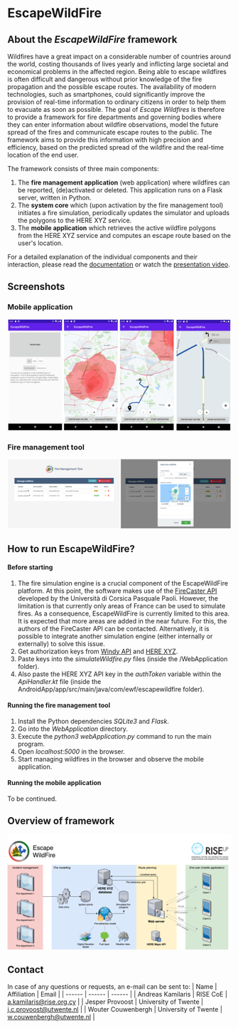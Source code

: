 # EscapeWildFire

## About the *EscapeWildFire* framework

Wildfires have a great impact on a considerable number of countries around the world, costing thousands of lives yearly and inflicting large societal and economical problems in the affected region. Being able to escape wildfires is often difficult and dangerous without prior knowledge of the fire propagation and the possible escape routes. The availability of modern technologies, such as smartphones, could significantly improve the provision of real-time information to ordinary citizens in order to help them to evacuate as soon as possible. The goal of *Escape Wildfires* is therefore to provide a framework for fire departments and governing bodies where they can enter information about wildfire observations, model the future spread of the fires and communicate escape routes to the public. The framework aims to provide this information with high precision and efficiency, based on the predicted spread of the wildfire and the real-time location of the end user.

The framework consists of three main components:
1.  The **fire management application** (web application) where wildfires can be reported, (de)activated or deleted. This application runs on a Flask server, written in Python.
2.  The **system core** which (upon activation by the fire management tool) initiates a fire simulation, periodically updates the simulator and uploads the polygons to the HERE XYZ service.
3.  The **mobile application** which retrieves the active wildfire polygons from the HERE XYZ service and computes an escape route based on the user's location.

For a detailed explanation of the individual components and their interaction, please read the [documentation](Documentation.pdf) or watch the [presentation video](Presentation.mp4).

## Screenshots
### Mobile application
![Screenshots of the mobile app](AndroidAppScreenshots.png)

### Fire management tool
![Screenshots of the web app](FireManagementScreenshots.png)

## How to run EscapeWildFire?
#### Before starting
1.  The fire simulation engine is a crucial component of the EscapeWildFire platform. At this point, the software makes use of the [FireCaster API](https://firecaster.universita.corsica/) developed by the Università di Corsica Pasquale Paoli. However, the limitation is that currently only areas of France can be used to simulate fires. As a consequence, EscapeWildFire is currently limited to this area. It is expected that more areas are added in the near future. For this, the authors of the FireCaster API can be contacted. Alternatively, it is possible to integrate another simulation engine (either internally or externally) to solve this issue.
2. Get authorization keys from [Windy API](https://api.windy.com/) and [HERE XYZ](https://www.here.xyz/).
3.  Paste keys into the *simulateWildfire.py* files (inside the /WebApplication folder).
4.  Also paste the HERE XYZ API key in the *authToken* variable within the *ApiHandler.kt* file (inside the AndroidApp/app/src/main/java/com/ewf/escapewildfire folder).

#### Running the fire management tool
1.  Install the Python dependencies *SQLite3* and *Flask*.
2.  Go into the *WebApplication* directory.
3.  Execute the *python3 webApplication.py* command to run the main program.
4.  Open *localhost:5000* in the browser.
5.  Start managing wildfires in the browser and observe the mobile application.

#### Running the mobile application
To be continued.

## Overview of framework
![System architecture diagram](SystemArchitecture.png)

## Contact
In case of any questions or requests, an e-mail can be sent to:
| Name | Affiliation | Email |
| ------ | ------ | ------ |
| Andreas Kamilaris | RISE CoE | [a.kamilaris@rise.org.cy](mailto:a.kamilaris@rise.org.cy) |
| Jesper Provoost | University of Twente | [j.c.provoost@utwente.nl](mailto:j.c.provoost@utwente.nl) |
| Wouter Couwenbergh | University of Twente | [w.couwenbergh@utwente.nl](mailto:w.couwenbergh@utwente.nl) |

